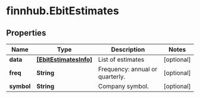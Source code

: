 # finnhub.EbitEstimates

## Properties

Name | Type | Description | Notes
------------ | ------------- | ------------- | -------------
**data** | [**[EbitEstimatesInfo]**](EbitEstimatesInfo.md) | List of estimates | [optional] 
**freq** | **String** | Frequency: annual or quarterly. | [optional] 
**symbol** | **String** | Company symbol. | [optional] 


